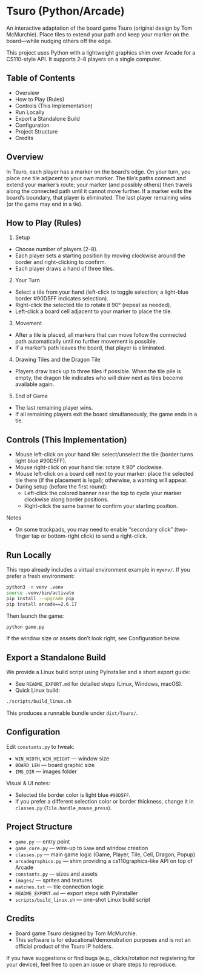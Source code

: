 # Tsuro (Python/Arcade)

An interactive adaptation of the board game Tsuro (original design by Tom McMurchie). Place tiles to extend your path and keep your marker on the board—while nudging others off the edge.

This project uses Python with a lightweight graphics shim over Arcade for a CS110-style API. It supports 2–8 players on a single computer.

## Table of Contents

- Overview
- How to Play (Rules)
- Controls (This Implementation)
- Run Locally
- Export a Standalone Build
- Configuration
- Project Structure
- Credits

## Overview

In Tsuro, each player has a marker on the board’s edge. On your turn, you place one tile adjacent to your own marker. The tile’s paths connect and extend your marker’s route; your marker (and possibly others) then travels along the connected path until it cannot move further. If a marker exits the board’s boundary, that player is eliminated. The last player remaining wins (or the game may end in a tie).

## How to Play (Rules)

1) Setup
- Choose number of players (2–8).
- Each player sets a starting position by moving clockwise around the border and right-clicking to confirm.
- Each player draws a hand of three tiles.

2) Your Turn
- Select a tile from your hand (left-click to toggle selection; a light-blue border #90D5FF indicates selection).
- Right-click the selected tile to rotate it 90° (repeat as needed).
- Left-click a board cell adjacent to your marker to place the tile.

3) Movement
- After a tile is placed, all markers that can move follow the connected path automatically until no further movement is possible.
- If a marker’s path leaves the board, that player is eliminated.

4) Drawing Tiles and the Dragon Tile
- Players draw back up to three tiles if possible. When the tile pile is empty, the dragon tile indicates who will draw next as tiles become available again.

5) End of Game
- The last remaining player wins.
- If all remaining players exit the board simultaneously, the game ends in a tie.

## Controls (This Implementation)

- Mouse left-click on your hand tile: select/unselect the tile (border turns light blue #90D5FF).
- Mouse right-click on your hand tile: rotate it 90° clockwise.
- Mouse left-click on a board cell next to your marker: place the selected tile there (if the placement is legal); otherwise, a warning will appear.
- During setup (before the first round):
	- Left-click the colored banner near the top to cycle your marker clockwise along border positions.
	- Right-click the same banner to confirm your starting position.

Notes
- On some trackpads, you may need to enable “secondary click” (two-finger tap or bottom-right click) to send a right-click.

## Run Locally

This repo already includes a virtual environment example in `myenv/`. If you prefer a fresh environment:

```bash
python3 -m venv .venv
source .venv/bin/activate
pip install --upgrade pip
pip install arcade==2.6.17
```

Then launch the game:

```bash
python game.py
```

If the window size or assets don’t look right, see Configuration below.

## Export a Standalone Build

We provide a Linux build script using PyInstaller and a short export guide:

- See `README_EXPORT.md` for detailed steps (Linux, Windows, macOS).
- Quick Linux build:

```bash
./scripts/build_linux.sh
```

This produces a runnable bundle under `dist/Tsuro/`.

## Configuration

Edit `constants.py` to tweak:
- `WIN_WIDTH`, `WIN_HEIGHT` — window size
- `BOARD_LEN` — board graphic size
- `IMG_DIR` — images folder

Visual & UI notes:
- Selected tile border color is light blue `#90D5FF`.
- If you prefer a different selection color or border thickness, change it in `classes.py` (`Tile.handle_mouse_press`).

## Project Structure

- `game.py` — entry point
- `game_core.py` — wire-up to `Game` and window creation
- `classes.py` — main game logic (Game, Player, Tile, Cell, Dragon, Popup)
- `arcadegraphics.py` — shim providing a cs110graphics-like API on top of Arcade
- `constants.py` — sizes and assets
- `images/` — sprites and textures
- `matches.txt` — tile connection logic
- `README_EXPORT.md` — export steps with PyInstaller
- `scripts/build_linux.sh` — one-shot Linux build script

## Credits

- Board game Tsuro designed by Tom McMurchie.
- This software is for educational/demonstration purposes and is not an official product of the Tsuro IP holders.

If you have suggestions or find bugs (e.g., clicks/rotation not registering for your device), feel free to open an issue or share steps to reproduce.